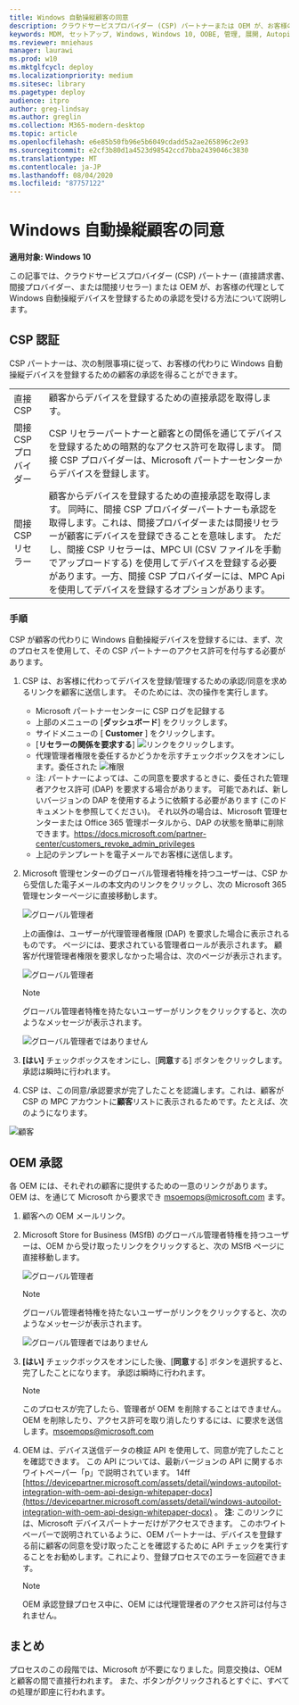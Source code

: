 ```yaml
---
title: Windows 自動操縦顧客の同意
description: クラウドサービスプロバイダー (CSP) パートナーまたは OEM が、お客様の代理として Windows 自動操縦デバイスを登録するために顧客の承認を受ける方法について説明します。
keywords: MDM, セットアップ, Windows, Windows 10, OOBE, 管理, 展開, Autopilot, ZTD, ゼロタッチ, パートナー, MSFB, Intune
ms.reviewer: mniehaus
manager: laurawi
ms.prod: w10
ms.mktglfcycl: deploy
ms.localizationpriority: medium
ms.sitesec: library
ms.pagetype: deploy
audience: itpro
author: greg-lindsay
ms.author: greglin
ms.collection: M365-modern-desktop
ms.topic: article
ms.openlocfilehash: e6e85b50fb96e5b6049cdadd5a2ae265896c2e93
ms.sourcegitcommit: e2cf3b80d1a4523d98542ccd7bba2439046c3830
ms.translationtype: MT
ms.contentlocale: ja-JP
ms.lasthandoff: 08/04/2020
ms.locfileid: "87757122"
---
```

# <a name="windows-autopilot-customer-consent"></a>Windows 自動操縦顧客の同意

**適用対象: Windows 10**

この記事では、クラウドサービスプロバイダー (CSP) パートナー (直接請求書、間接プロバイダー、または間接リセラー) または OEM が、お客様の代理として Windows 自動操縦デバイスを登録するための承認を受ける方法について説明します。

## <a name="csp-authorization"></a>CSP 認証

CSP パートナーは、次の制限事項に従って、お客様の代わりに Windows 自動操縦デバイスを登録するための顧客の承認を得ることができます。

<table>
<tr><td>直接 CSP<td>顧客からデバイスを登録するための直接承認を取得します。
<tr><td>間接 CSP プロバイダー<td>CSP リセラーパートナーと顧客との関係を通じてデバイスを登録するための暗黙的なアクセス許可を取得します。  間接 CSP プロバイダーは、Microsoft パートナーセンターからデバイスを登録します。
<tr><td>間接 CSP リセラー<td>顧客からデバイスを登録するための直接承認を取得します。  同時に、間接 CSP プロバイダーパートナーも承認を取得します。これは、間接プロバイダーまたは間接リセラーが顧客にデバイスを登録できることを意味します。  ただし、間接 CSP リセラーは、MPC UI (CSV ファイルを手動でアップロードする) を使用してデバイスを登録する必要があります。一方、間接 CSP プロバイダーには、MPC Api を使用してデバイスを登録するオプションがあります。
</table>

### <a name="steps"></a>手順

CSP が顧客の代わりに Windows 自動操縦デバイスを登録するには、まず、次のプロセスを使用して、その CSP パートナーのアクセス許可を付与する必要があります。

1. CSP は、お客様に代わってデバイスを登録/管理するための承認/同意を求めるリンクを顧客に送信します。  そのためには、次の操作を実行します。
    - Microsoft パートナーセンターに CSP ログを記録する
    - 上部のメニューの [**ダッシュボード**] をクリックします。
    - サイドメニューの [ **Customer** ] をクリックします。
    - [**リセラーの関係を要求する**] ![ リンクをクリックします。](images/csp1.png)
    - 代理管理者権限を委任するかどうかを示すチェックボックスをオンにします。委任された ![ 権限](images/csp2.png)
    - 注: パートナーによっては、この同意を要求するときに、委任された管理者アクセス許可 (DAP) を要求する場合があります。  可能であれば、新しいバージョンの DAP を使用するように依頼する必要があります (このドキュメントを参照してください)。 それ以外の場合は、Microsoft 管理センターまたは Office 365 管理ポータルから、DAP の状態を簡単に削除できます。https://docs.microsoft.com/partner-center/customers_revoke_admin_privileges
    - 上記のテンプレートを電子メールでお客様に送信します。
2. Microsoft 管理センターのグローバル管理者特権を持つユーザーは、CSP から受信した電子メールの本文内のリンクをクリックし、次の Microsoft 365 管理センターページに直接移動します。

    ![グローバル管理者](images/csp3a.png)

    上の画像は、ユーザーが代理管理者権限 (DAP) を要求した場合に表示されるものです。 ページには、要求されている管理者ロールが表示されます。  顧客が代理管理者権限を要求しなかった場合は、次のページが表示されます。

    ![グローバル管理者](images/csp3b.png)   

    > [!NOTE]
    > グローバル管理者特権を持たないユーザーがリンクをクリックすると、次のようなメッセージが表示されます。

    ![グローバル管理者ではありません](images/csp4.png)

3. **[はい]** チェックボックスをオンにし、[**同意**する] ボタンをクリックします。 承認は瞬時に行われます。
4. CSP は、この同意/承認要求が完了したことを認識します。これは、顧客が CSP の MPC アカウントに**顧客**リストに表示されるためです。たとえば、次のようになります。

![顧客](images/csp5.png)

## <a name="oem-authorization"></a>OEM 承認

各 OEM には、それぞれの顧客に提供するための一意のリンクがあります。 OEM は、を通じて Microsoft から要求でき msoemops@microsoft.com ます。

1. 顧客への OEM メールリンク。
2. Microsoft Store for Business (MSfB) のグローバル管理者特権を持つユーザーは、OEM から受け取ったリンクをクリックすると、次の MSfB ページに直接移動します。

    ![グローバル管理者](images/csp6.png)

    > [!NOTE]
    > グローバル管理者特権を持たないユーザーがリンクをクリックすると、次のようなメッセージが表示されます。

    ![グローバル管理者ではありません](images/csp7.png)
3. **[はい]** チェックボックスをオンにした後、[**同意**する] ボタンを選択すると、完了したことになります。  承認は瞬時に行われます。

    > [!NOTE]
    > このプロセスが完了したら、管理者が OEM を削除することはできません。 OEM を削除したり、アクセス許可を取り消したりするには、に要求を送信します。msoemops@microsoft.com

4. OEM は、デバイス送信データの検証 API を使用して、同意が完了したことを確認できます。  この API については、最新バージョンの API に関するホワイトペーパー「p」で説明されています。 14ff [https://devicepartner.microsoft.com/assets/detail/windows-autopilot-integration-with-oem-api-design-whitepaper-docx](https://devicepartner.microsoft.com/assets/detail/windows-autopilot-integration-with-oem-api-design-whitepaper-docx) 。 **注**: このリンクには、Microsoft デバイスパートナーだけがアクセスできます。 このホワイトペーパーで説明されているように、OEM パートナーは、デバイスを登録する前に顧客の同意を受け取ったことを確認するために API チェックを実行することをお勧めします。これにより、登録プロセスでのエラーを回避できます。

    > [!NOTE]
    > OEM 承認登録プロセス中に、OEM には代理管理者のアクセス許可は付与されません。

## <a name="summary"></a>まとめ

プロセスのこの段階では、Microsoft が不要になりました。同意交換は、OEM と顧客の間で直接行われます。  また、ボタンがクリックされるとすぐに、すべての処理が即座に行われます。
